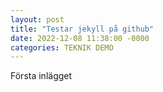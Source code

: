 ```yaml
---
layout: post
title: "Testar jekyll på github"
date: 2022-12-08 11:38:00 -0000
categories: TEKNIK DEMO
---
```


Första inlägget
